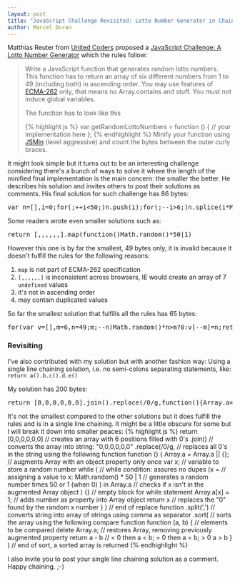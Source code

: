 ```yaml
--- 
layout: post
title: "JavaScript Challenge Revisited: Lotto Number Generator in Chains"
author: Marcel Duran
---
```

Matthias Reuter from <a href="http://www.united-coders.com/" target="_blank">United Coders</a> proposed a <a href="http://www.united-coders.com/matthias-reuter/javascript-challenge-lotto-number-generator" target="_blank">JavaScript Challenge: A Lotto Number Generator</a> which the rules follow:

<blockquote>Write a JavaScript function that generates random lotto numbers. This function has to return an array of six different numbers from 1 to 49 (including both) in ascending order. You may use features of <a href="http://www.ecma-international.org/publications/standards/Ecma-262.htm" target="_blank">ECMA-262</a> only, that means no Array.contains and stuff. You must not induce global variables.

The function has to look like this

{% highlight js %}
var getRandomLottoNumbers = function () {
    // your implementation here
};
{% endhighlight %}
Minify your function using <a href="http://javascript.crockford.com/jsmin.html" target="_blank">JSMin</a> (level aggressive) and count the bytes between the outer curly braces.</blockquote>

<!--more-->It might look simple but it turns out to be an interesting challenge considering there's a bunch of ways to solve it where the length of the minified final implementation is the main concern: the smaller the better. He describes his solution and invites others to post their solutions as comments. His final solution for such challenge has 86 bytes:
<pre lang="javascript">
var n=[],i=0;for(;++i<50;)n.push(i);for(;--i>6;)n.splice(i*Math.random()|0,1);return n
</pre>

Some readers wrote even smaller solutions such as:
<pre lang="javascript">
return [,,,,,,].map(function()Math.random()*50|1)
</pre>
However this one is by far the smallest, 49 bytes only, it is invalid because it doesn't fulfill the rules for the following reasons:
<ol>
	<li><code>map</code> is not part of ECMA-262 specification</li>
	<li><code>[,,,,,,]</code> is inconsistent across browsers, IE would create an array of 7 <code>undefined</code> values</li>
	<li>it's not in ascending order</li>
	<li>may contain duplicated values</li>
</ol>

So far the smallest solution that fulfills all the rules has 65 bytes:
<pre lang="javascript">
for(var v=[],m=6,n=49;m;--n)Math.random()*n>m?0:v[--m]=n;return v
</pre>

<h3>Revisiting</h3>
I've also contributed with my solution but with another fashion way: Using a single line chaining solution, i.e. no semi-colons separating statements, like: <code>return a().b.c().d.e()</code>

My solution has 200 bytes:
<pre lang="javascript">
return [0,0,0,0,0,0].join().replace(/0/g,function(){Array.a=Array.a||{};var x;while((x=Math.random()*50|1)in Array.a){}Array.a[x]=1;return x}).split(',').sort(function(a,b){delete Array.a;return a-b})
</pre>

It's not the smallest compared to the other solutions but it does fulfill the rules and is in a single line chaining. It might be a little obscure for some but I will break it down into smaller peaces:
{% highlight js %}
return
    [0,0,0,0,0,0]   // creates an array with 6 positions filled with 0's
    .join()         // converts the array into string: "0,0,0,0,0,0"
    .replace(/0/g,  // replaces all 0's in the string using the following function
        function () {
            Array.a = Array.a || {};        // augments Array with an object property only once
            var x;                          // variable to store a random number
            while (                         // while condition: assures no dupes
                (x =                        // assigning a value to x:
                    Math.random() * 50 | 1  // generates a random number times 50 or 1 (when 0)
                ) in Array.a                // checks if x isn't in the augmented Array object
            ) {}                            // empty block for while statement
            Array.a[x] = 1;                 // adds number as property into Array object
            return x                        // replaces the "0" found by the random x number
        }
    )               // end of replace function
    .split(',')     // converts string into array of strings using comma as separator
    .sort(          // sorts the array using the following compare function
        function (a, b) {   // elements to be compared
            delete Array.a; // restores Array, removing previously augmented property
            return a - b    // < 0 then a < b; = 0 then a = b; > 0 a > b
        }
    )               // end of sort, a sorted array is returned
{% endhighlight %}

I also invite you to post your single line chaining solution as a comment. Happy chaining. ;-)
